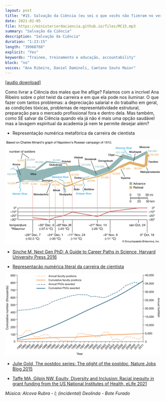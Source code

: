 ```yaml
---
layout: post
title: "#15. Salvação da Ciência (eu sei o que vocês não fizeram no verão passado)"
date: 2021-02-05
file: https://ministeriordaciencia.github.io/files/MC15.mp3
summary: "Salvação da Ciência"
description: "Salvação da Ciência"
duration: "1:23:15"
length: "39968768"
explicit: "Yes"
keywords: "Trainee, treinamento e educação, accountability"
block: "no"
voices: "Ana Ribeiro, Daniel Damineli, Caetano Souto Maior"
---
```



[[audio download]](https://ministeriodaciencia.github.io/files/MC15.mp3)

Como livrar a Ciência dos males que lhe aflige? Falamos com a incrível Ana Ribeiro sobre o plot twist da carreira e em que ela pode nos iluminar. O que fazer com tantos problemas: a depreciação salarial e do trabalho em geral, as condições tóxicas, problemas de representatividade estrutural, preparação para o mercado profissional fora e dentro dela. Mas também, como SE salvar da Ciência quando ela já não é mais uma opção saudável mas a lavagem espiritual da academia já nem te permite desejar além?

- Representação numérica metafórica da carreira de cientista
<img src="/images/napoleao.jpg" class="textwidth">

- [Sinche M, Next Gen PhD: A Guide to Career Paths in Science, Harvard University Press 2016](https://www.hup.harvard.edu/catalog.php?isbn=9780674986794)

- [Representação numérica literal da carreira de cientista](https://www.nature.com/articles/nbt.2706)
<img src="/images/boasorte.jpg" class="textwidth">

- [Julie Gold, The postdoc series: The plight of the postdoc, Nature Jobs Blog 2015](http://blogs.nature.com/naturejobs/2015/03/16/the-postdoc-series-the-plight-of-the-postdoc/)

- [Taffe MA, Gilpin NW, Equity, Diversity and Inclusion: Racial inequity in grant funding from the US National Institutes of Health, eLife 2021](https://elifesciences.org/articles/65697)

_Música: Alcova Rubra - I; (incidental) Deolinda - Bote Furado_
